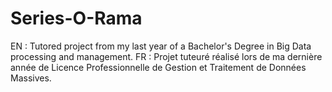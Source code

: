 # Series-O-Rama
EN : Tutored project from my last year of a Bachelor's Degree in Big Data processing and management.  FR : Projet tuteuré réalisé lors de ma dernière année de Licence Professionnelle de Gestion et Traitement de Données Massives.
